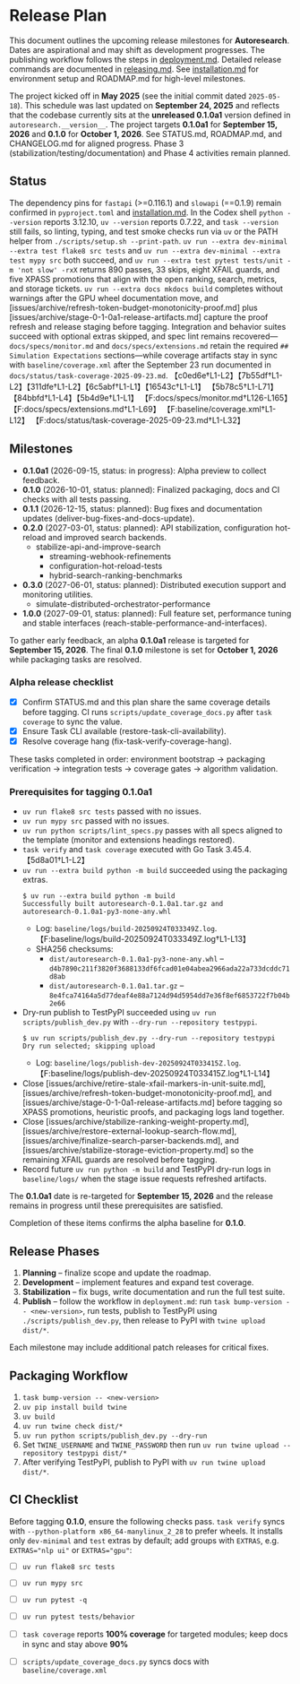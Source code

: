 # Release Plan

This document outlines the upcoming release milestones for **Autoresearch**.
Dates are aspirational and may shift as development progresses.
The publishing workflow follows the steps in
[deployment.md](deployment.md). Detailed release commands are documented in
[releasing.md](releasing.md). See
[installation.md](installation.md) for environment setup and
ROADMAP.md for high-level milestones.

The project kicked off in **May 2025** (see the initial commit dated
`2025-05-18`). This schedule was last updated on **September 24, 2025** and
reflects that the codebase currently sits at the **unreleased 0.1.0a1** version
defined in `autoresearch.__version__`. The project targets **0.1.0a1** for
**September 15, 2026** and **0.1.0** for **October 1, 2026**. See
STATUS.md, ROADMAP.md, and CHANGELOG.md for aligned progress. Phase 3
(stabilization/testing/documentation) and Phase 4 activities remain planned.

## Status

The dependency pins for `fastapi` (>=0.116.1) and `slowapi` (==0.1.9) remain
confirmed in `pyproject.toml` and [installation.md](installation.md). In the
Codex shell `python --version` reports 3.12.10, `uv --version` reports 0.7.22,
and `task --version` still fails, so linting, typing, and test smoke checks run
via `uv` or the PATH helper from `./scripts/setup.sh --print-path`.
`uv run --extra dev-minimal --extra test flake8 src tests` and `uv run --extra
dev-minimal --extra test mypy src` both succeed, and `uv run --extra test pytest
tests/unit -m 'not slow' -rxX` returns 890 passes, 33 skips, eight XFAIL guards,
and five XPASS promotions that align with the open ranking, search, metrics, and
storage tickets. `uv run --extra docs mkdocs build` completes without warnings
after the GPU wheel documentation move, and
[issues/archive/refresh-token-budget-monotonicity-proof.md] plus
[issues/archive/stage-0-1-0a1-release-artifacts.md] capture the proof refresh and
release staging before tagging. Integration and behavior suites succeed with
optional extras skipped, and spec lint remains recovered—`docs/specs/monitor.md`
and `docs/specs/extensions.md` retain the required `## Simulation Expectations`
sections—while coverage artifacts stay in sync with `baseline/coverage.xml`
after the September 23 run documented in `docs/status/task-coverage-2025-09-23.md`.
【c0ed6e†L1-L2】【7b55df†L1-L2】【311dfe†L1-L2】【6c5abf†L1-L1】【16543c†L1-L1】
【5b78c5†L1-L71】【84bbfd†L1-L4】【5b4d9e†L1-L1】
【F:docs/specs/monitor.md†L126-L165】【F:docs/specs/extensions.md†L1-L69】
【F:baseline/coverage.xml†L1-L12】
【F:docs/status/task-coverage-2025-09-23.md†L1-L32】
## Milestones

- **0.1.0a1** (2026-09-15, status: in progress): Alpha preview to collect
  feedback.
- **0.1.0** (2026-10-01, status: planned): Finalized packaging, docs and CI
  checks with all tests passing.
- **0.1.1** (2026-12-15, status: planned): Bug fixes and documentation
  updates (deliver-bug-fixes-and-docs-update).
- **0.2.0** (2027-03-01, status: planned): API stabilization, configuration
  hot-reload and improved search backends.
  - stabilize-api-and-improve-search
    - streaming-webhook-refinements
    - configuration-hot-reload-tests
    - hybrid-search-ranking-benchmarks
- **0.3.0** (2027-06-01, status: planned): Distributed execution support and
  monitoring utilities.
  - simulate-distributed-orchestrator-performance
- **1.0.0** (2027-09-01, status: planned): Full feature set, performance
  tuning and stable interfaces
  (reach-stable-performance-and-interfaces).

To gather early feedback, an alpha **0.1.0a1** release is targeted for
**September 15, 2026**. The final **0.1.0** milestone is set for
**October 1, 2026** while packaging tasks are resolved.

### Alpha release checklist

- [x] Confirm STATUS.md and this plan share the same coverage details before
  tagging. CI runs `scripts/update_coverage_docs.py` after `task coverage` to
  sync the value.
- [x] Ensure Task CLI available (restore-task-cli-availability).
- [x] Resolve coverage hang (fix-task-verify-coverage-hang).

These tasks completed in order: environment bootstrap → packaging verification
→ integration tests → coverage gates → algorithm validation.

### Prerequisites for tagging 0.1.0a1

- `uv run flake8 src tests` passed with no issues.
- `uv run mypy src` passed with no issues.
- `uv run python scripts/lint_specs.py` passes with all specs aligned to the
  template (monitor and extensions headings restored).
- `task verify` and `task coverage` executed with Go Task 3.45.4.
  【5d8a01†L1-L2】
- `uv run --extra build python -m build` succeeded using the packaging extras.
  ```text
  $ uv run --extra build python -m build
  Successfully built autoresearch-0.1.0a1.tar.gz and
  autoresearch-0.1.0a1-py3-none-any.whl
  ```
  - Log: `baseline/logs/build-20250924T033349Z.log`.
    【F:baseline/logs/build-20250924T033349Z.log†L1-L13】
  - SHA256 checksums:
    - `dist/autoresearch-0.1.0a1-py3-none-any.whl` –
      `d4b7890c211f3820f3688133df6fcad01e04abea2966ada22a733dcddc71d8ab`
    - `dist/autoresearch-0.1.0a1.tar.gz` –
      `8e4fca74164a5d77deaf4e88a7124d94d5954dd7e36f8ef6853722f7b04b2e66`
- Dry-run publish to TestPyPI succeeded using `uv run scripts/publish_dev.py`
  with `--dry-run --repository testpypi`.
  ```text
  $ uv run scripts/publish_dev.py --dry-run --repository testpypi
  Dry run selected; skipping upload
  ```
  - Log: `baseline/logs/publish-dev-20250924T033415Z.log`.
    【F:baseline/logs/publish-dev-20250924T033415Z.log†L1-L14】
- Close [issues/archive/retire-stale-xfail-markers-in-unit-suite.md],
  [issues/archive/refresh-token-budget-monotonicity-proof.md], and
  [issues/archive/stage-0-1-0a1-release-artifacts.md] before tagging so XPASS
  promotions, heuristic proofs, and packaging logs land together.
- Close [issues/archive/stabilize-ranking-weight-property.md],
  [issues/archive/restore-external-lookup-search-flow.md],
  [issues/archive/finalize-search-parser-backends.md], and
  [issues/archive/stabilize-storage-eviction-property.md] so the remaining XFAIL
  guards are resolved before tagging.
- Record future `uv run python -m build` and TestPyPI dry-run logs in
  `baseline/logs/` when the stage issue requests refreshed artifacts.

The **0.1.0a1** date is re-targeted for **September 15, 2026** and the release
remains in progress until these prerequisites are satisfied.

Completion of these items confirms the alpha baseline for **0.1.0**.

## Release Phases

1. **Planning** – finalize scope and update the roadmap.
2. **Development** – implement features and expand test coverage.
3. **Stabilization** – fix bugs, write documentation and run the full test
   suite.
4. **Publish** – follow the workflow in `deployment.md`: run
   `task bump-version -- <new-version>`, run tests, publish to TestPyPI using
   `./scripts/publish_dev.py`, then release to PyPI with `twine upload dist/*`.

Each milestone may include additional patch releases for critical fixes.

## Packaging Workflow

1. `task bump-version -- <new-version>`
2. `uv pip install build twine`
3. `uv build`
4. `uv run twine check dist/*`
5. `uv run python scripts/publish_dev.py --dry-run`
6. Set `TWINE_USERNAME` and `TWINE_PASSWORD` then run
   `uv run twine upload --repository testpypi dist/*`
7. After verifying TestPyPI, publish to PyPI with
   `uv run twine upload dist/*`.

## CI Checklist

Before tagging **0.1.0**, ensure the following checks pass. `task verify`
syncs with `--python-platform x86_64-manylinux_2_28` to prefer wheels. It
installs only `dev-minimal` and `test` extras by default; add groups with
`EXTRAS`, e.g. `EXTRAS="nlp ui"` or `EXTRAS="gpu"`:

- [ ] `uv run flake8 src tests`
- [ ] `uv run mypy src`
- [ ] `uv run pytest -q`
- [ ] `uv run pytest tests/behavior`
- [ ] `task coverage` reports **100% coverage** for targeted modules; keep docs
  in sync and stay above **90%**
- [ ] `scripts/update_coverage_docs.py` syncs docs with
  `baseline/coverage.xml`

